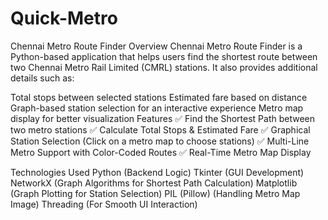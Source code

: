 # Quick-Metro
Chennai Metro Route Finder
Overview
Chennai Metro Route Finder is a Python-based application that helps users find the shortest route between two Chennai Metro Rail Limited (CMRL) stations. It also provides additional details such as:

Total stops between selected stations
Estimated fare based on distance
Graph-based station selection for an interactive experience
Metro map display for better visualization
Features
✅ Find the Shortest Path between two metro stations
✅ Calculate Total Stops & Estimated Fare
✅ Graphical Station Selection (Click on a metro map to choose stations)
✅ Multi-Line Metro Support with Color-Coded Routes
✅ Real-Time Metro Map Display

Technologies Used
Python (Backend Logic)
Tkinter (GUI Development)
NetworkX (Graph Algorithms for Shortest Path Calculation)
Matplotlib (Graph Plotting for Station Selection)
PIL (Pillow) (Handling Metro Map Image)
Threading (For Smooth UI Interaction)
